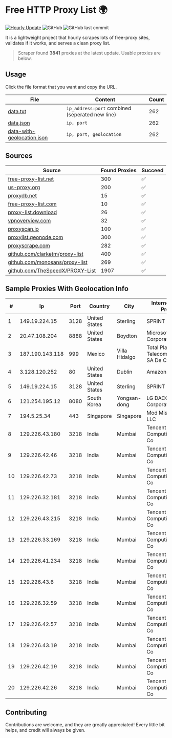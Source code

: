 
# Free HTTP Proxy List 🌍

[![Hourly Update](https://github.com/mertguvencli/http-proxy-list/actions/workflows/main.yml/badge.svg?branch=main)](https://github.com/mertguvencli/http-proxy-list/actions/workflows/main.yml)
![GitHub](https://img.shields.io/github/license/mertguvencli/http-proxy-list)
![GitHub last commit](https://img.shields.io/github/last-commit/mertguvencli/http-proxy-list)

It is a lightweight project that hourly scrapes lots of free-proxy sites, validates if it works, and serves a clean proxy list.


> Scraper found **3841** proxies at the latest update. Usable proxies are below.

## Usage

Click the file format that you want and copy the URL.


|File|Content|Count|
|----|-------|-----|
|[data.txt](https://raw.githubusercontent.com/mertguvencli/http-proxy-list/main/proxy-list/data.txt)|`ip_address:port` combined (seperated new line)|262|
|[data.json](https://raw.githubusercontent.com/mertguvencli/http-proxy-list/main/proxy-list/data.json)|`ip, port`|262|
|[data-with-geolocation.json](https://raw.githubusercontent.com/mertguvencli/http-proxy-list/main/proxy-list/data-with-geolocation.json)|`ip, port, geolocation`|262|

## Sources

|Source|Found Proxies|Succeed|
|------|-------------|-------|
|[free-proxy-list.net](https://free-proxy-list.net)|300|✅|
|[us-proxy.org](https://www.us-proxy.org)|200|✅|
|[proxydb.net](http://proxydb.net)|15|✅|
|[free-proxy-list.com](https://free-proxy-list.com/?page=&port=&type%5B%5D=http&type%5B%5D=https&up_time=0&search=Search)|10|✅|
|[proxy-list.download](https://www.proxy-list.download/HTTP)|26|✅|
|[vpnoverview.com](https://vpnoverview.com/privacy/anonymous-browsing/free-proxy-servers)|32|✅|
|[proxyscan.io](https://www.proxyscan.io)|100|✅|
|[proxylist.geonode.com](https://proxylist.geonode.com/api/proxy-list?limit=300&page=1&sort_by=lastChecked&sort_type=desc&protocols=http,https)|300|✅|
|[proxyscrape.com](https://api.proxyscrape.com/v2/?request=displayproxies&protocol=http&timeout=10000&country=all&ssl=all&anonymity=all)|282|✅|
|[github.com/clarketm/proxy-list](https://raw.githubusercontent.com/clarketm/proxy-list/master/proxy-list-raw.txt)|400|✅|
|[github.com/monosans/proxy-list](https://raw.githubusercontent.com/monosans/proxy-list/main/proxies/http.txt)|269|✅|
|[github.com/TheSpeedX/PROXY-List](https://raw.githubusercontent.com/TheSpeedX/PROXY-List/master/http.txt)|1907|✅|


## Sample Proxies With Geolocation Info

|#|Ip|Port|Country|City|Internet Service Provider|
|-|--|----|-------|----|-------------------------|
|1|149.19.224.15|3128|United States|Sterling|SPRINT|
|2|20.47.108.204|8888|United States|Boydton|Microsoft Corporation|
|3|187.190.143.118|999|Mexico|Villa Hidalgo|Total Play Telecomunicaciones SA De CV|
|4|3.128.120.252|80|United States|Dublin|Amazon.com, Inc.|
|5|149.19.224.15|3128|United States|Sterling|SPRINT|
|6|121.254.195.12|8080|South Korea|Yongsan-dong|LG DACOM Corporation|
|7|194.5.25.34|443|Singapore|Singapore|Mod Mission Critical LLC|
|8|129.226.43.180|3218|India|Mumbai|Tencent Cloud Computing (Beijing) Co|
|9|129.226.42.46|3218|India|Mumbai|Tencent Cloud Computing (Beijing) Co|
|10|129.226.42.73|3218|India|Mumbai|Tencent Cloud Computing (Beijing) Co|
|11|129.226.32.181|3218|India|Mumbai|Tencent Cloud Computing (Beijing) Co|
|12|129.226.43.215|3218|India|Mumbai|Tencent Cloud Computing (Beijing) Co|
|13|129.226.33.169|3218|India|Mumbai|Tencent Cloud Computing (Beijing) Co|
|14|129.226.41.234|3218|India|Mumbai|Tencent Cloud Computing (Beijing) Co|
|15|129.226.43.6|3218|India|Mumbai|Tencent Cloud Computing (Beijing) Co|
|16|129.226.32.59|3218|India|Mumbai|Tencent Cloud Computing (Beijing) Co|
|17|129.226.42.57|3218|India|Mumbai|Tencent Cloud Computing (Beijing) Co|
|18|129.226.43.19|3218|India|Mumbai|Tencent Cloud Computing (Beijing) Co|
|19|129.226.42.19|3218|India|Mumbai|Tencent Cloud Computing (Beijing) Co|
|20|129.226.42.26|3218|India|Mumbai|Tencent Cloud Computing (Beijing) Co|



## Contributing

Contributions are welcome, and they are greatly appreciated! Every
little bit helps, and credit will always be given.

